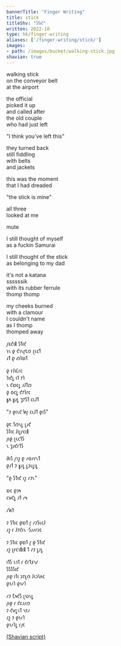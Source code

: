 ```yaml
---
bannerTitle: "Finger Writing" 
title: stick
titleShv: "𐑕𐑑𐑦𐑒"
written: 2022-10
type: hk/finger-writing
aliases: ['/finger-writing/stick/']
images:
- path: /images/bucket/walking-stick.jpg
shavian: true
---
```


<div class="latin">

walking stick  
on the conveyor belt  
at the airport  
  
the official  
picked it up  
and called after  
the old couple  
who had just left  
  
"I think you've left this"  
  
they turned back  
still fiddling  
with belts  
and jackets  
  
this was the moment  
that I had dreaded  
  
"the stick is mine"  
  
all three  
looked at me  

mute  
  
I still thought of myself  
as a fuckin Samurai  
  
I still thought of the stick  
as belonging to my dad  
  
it's not a katana  
ssssssik  
with its rubber ferrule  
thomp thomp   
  
my cheeks burned  
with a clamour  
I couldn't name  
as I thomp   
thomped away  

</div>

<div class="shavian">

𐑢𐑷𐑒𐑦𐑙 𐑕𐑑𐑦𐑒  
𐑪𐑯 𐑞 𐑒𐑪𐑯𐑝𐑱𐑼 𐑚𐑧𐑤𐑑  
𐑨𐑑 𐑞 𐑺𐑐𐑹𐑑

𐑞 𐑩𐑓𐑦𐑖𐑩𐑤  
𐑐𐑦𐑒𐑛 𐑦𐑑 𐑳𐑐  
𐑯 𐑒𐑹𐑤𐑛 𐑨𐑓𐑑𐑼  
𐑞 𐑴𐑤𐑛 𐑒𐑳𐑐𐑩𐑤  
𐑣𐑵 𐑣𐑨𐑛 𐑡𐑳𐑕𐑑 𐑤𐑧𐑓𐑑

"𐑲 𐑞𐑦𐑯𐑒 𐑿𐑝 𐑤𐑧𐑓𐑑 𐑞𐑦𐑕"

𐑞𐑱 𐑑𐑼𐑯𐑛 𐑚𐑨𐑒  
𐑕𐑑𐑦𐑤 𐑓𐑦𐑛𐑩𐑤𐑦𐑙  
𐑢𐑦𐑞 𐑚𐑧𐑤𐑑𐑕  
𐑯 𐑡𐑨𐑒𐑩𐑑𐑕

𐑔𐑦𐑕 𐑢𐑪𐑟 𐑞 𐑥𐑴𐑥𐑩𐑯𐑑  
𐑞𐑨𐑑 𐑲 𐑣𐑨𐑛 𐑛𐑮𐑧𐑛𐑦𐑛

"𐑞 𐑕𐑑𐑦𐑒 𐑦𐑟 𐑥𐑲𐑯"

𐑹𐑤 𐑞𐑮𐑰  
𐑤𐑫𐑒𐑛 𐑨𐑑 𐑥𐑰

𐑥𐑿𐑑

𐑲 𐑕𐑑𐑦𐑤 𐑞𐑹𐑑 𐑝 𐑥𐑲𐑕𐑧𐑤𐑓  
𐑨𐑟 𐑩 𐑓𐑳𐑒𐑦𐑯 ·𐑕𐑨𐑥𐑩𐑮𐑱

𐑲 𐑕𐑑𐑦𐑤 𐑞𐑹𐑑 𐑝 𐑞 𐑕𐑑𐑦𐑒  
𐑨𐑟 𐑚𐑩𐑤𐑪𐑙𐑦𐑙 𐑑 𐑥𐑲 𐑛𐑨𐑛

𐑦𐑑𐑕 𐑯𐑪𐑑 𐑩 𐑒𐑩𐑑𐑭𐑯𐑩  
𐑕𐑕𐑕𐑕𐑦𐑒  
𐑢𐑦𐑞 𐑦𐑑𐑦 𐑮𐑳𐑚𐑼 𐑓𐑧𐑮𐑘𐑵𐑤  
𐑞𐑪𐑥𐑐 𐑞𐑪𐑥𐑐

𐑥𐑲 𐑗𐑰𐑒𐑕 𐑚𐑻𐑯𐑛  
𐑢𐑦𐑞 𐑩 𐑒𐑤𐑨𐑥𐑼  
𐑲 𐑒𐑫𐑛𐑯𐑑 𐑯𐑱𐑥  
𐑨𐑟 𐑲 𐑞𐑪𐑥𐑐  
𐑞𐑪𐑥𐑐𐑛 𐑩𐑢𐑱

[(Shavian script)](/shavian/intro)

</div>
